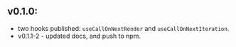 ## v0.1.0:
- two hooks published: `useCallOnNextRender` and `useCallOnNextIteration`.
- v0.1.1-2 - updated docs, and push to npm.
